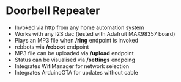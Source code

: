 # Doorbell Repeater

- Invoked via http from any home automation system
- Works with any I2S dac (tested with Adafruit MAX98357 board)
- Plays an MP3 file when **/ring** endpoint is invoked
- rebbots wia **/reboot** endpoint
- MP3 file can be uploaded via **/upload** endpoint
- Status can be visualised via **/settings** endpoing
- Integrates WifiManager for network selection
- Integrates ArduinoOTA for updates without cable


